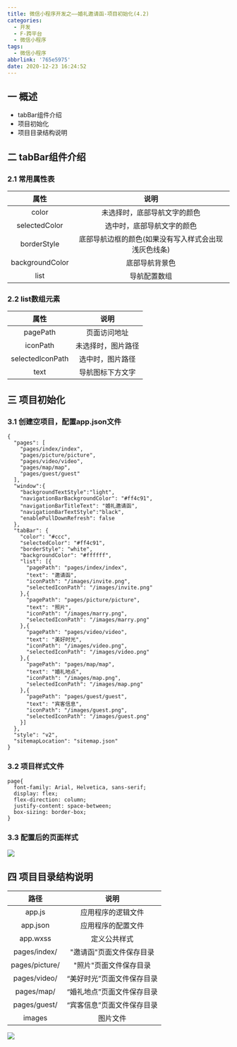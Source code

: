 ```yaml
---
title: 微信小程序开发之——婚礼邀请函-项目初始化(4.2)
categories:
  - 开发
  - F-跨平台
  - 微信小程序
tags:
  - 微信小程序
abbrlink: '765e5975'
date: 2020-12-23 16:24:52
---
```

## 一 概述

* tabBar组件介绍
* 项目初始化
* 项目目录结构说明

<!--more-->

## 二 tabBar组件介绍

### 2.1 常用属性表

|      属性       |                         说明                         |
| :-------------: | :--------------------------------------------------: |
|      color      |             未选择时，底部导航文字的颜色             |
|  selectedColor  |              选中时，底部导航文字的颜色              |
|   borderStyle   | 底部导航边框的颜色(如果没有写入样式会出现浅灰色线条) |
| backgroundColor |                    底部导航背景色                    |
|      list       |                     导航配置数组                     |

### 2.2 list数组元素

|       属性       |        说明        |
| :--------------: | :----------------: |
|     pagePath     |    页面访问地址    |
|     iconPath     | 未选择时，图片路径 |
| selectedIconPath |  选中时，图片路径  |
|       text       |  导航图标下方文字  |

## 三 项目初始化

### 3.1 创建空项目，配置app.json文件

```
{
  "pages": [
    "pages/index/index",
    "pages/picture/picture",
    "pages/video/video",
    "pages/map/map",
    "pages/guest/guest"
  ],
  "window":{
    "backgroundTextStyle":"light",
    "navigationBarBackgroundColor": "#ff4c91",
    "navigationBarTitleText": "婚礼邀请函",
    "navigationBarTextStyle":"black",
    "enablePullDownRefresh": false
  },
  "tabBar": {
    "color": "#ccc",
    "selectedColor": "#ff4c91",
    "borderStyle": "white",
    "backgroundColor": "#ffffff",
    "list": [{
      "pagePath": "pages/index/index",
      "text": "邀请函",
      "iconPath": "/images/invite.png",
      "selectedIconPath": "/images/invite.png"
    },{
      "pagePath": "pages/picture/picture",
      "text": "照片",
      "iconPath": "/images/marry.png",
      "selectedIconPath": "/images/marry.png"
    },{
      "pagePath": "pages/video/video",
      "text": "美好时光",
      "iconPath": "/images/video.png",
      "selectedIconPath": "/images/video.png"
    },{
      "pagePath": "pages/map/map",
      "text": "婚礼地点",
      "iconPath": "/images/map.png",
      "selectedIconPath": "/images/map.png"
    },{
      "pagePath": "pages/guest/guest",
      "text": "宾客信息",
      "iconPath": "/images/guest.png",
      "selectedIconPath": "/images/guest.png"
    }]
  },
  "style": "v2",
  "sitemapLocation": "sitemap.json"
}
```

### 3.2 项目样式文件

```
page{
  font-family: Arial, Helvetica, sans-serif;
  display: flex;
  flex-direction: column;
  justify-content: space-between;
  box-sizing: border-box;
}
```

### 3.3 配置后的页面样式
![][1]
## 四 项目目录结构说明

|      路径      |            说明            |
| :------------: | :------------------------: |
|     app.js     |     应用程序的逻辑文件     |
|    app.json    |     应用程序的配置文件     |
|    app.wxss    |        定义公共样式        |
|  pages/index/  |  "邀请函"页面文件保存目录  |
| pages/picture/ |   "照片"页面文件保存目录   |
|  pages/video/  | “美好时光”页面文件保存目录 |
|   pages/map/   | “婚礼地点”页面文件保存目录 |
|  pages/guest/  | “宾客信息”页面文件保存目录 |
|     images     |          图片文件          |

![][2]

[1]:https://raw.githubusercontent.com/PGzxc/CDN/master/blog-wechat/wechat-wedding-project-tabbar-preview.png
[2]:https://raw.githubusercontent.com/PGzxc/CDN/master/blog-wechat/wechat-wedding-project-struct-preview.png
